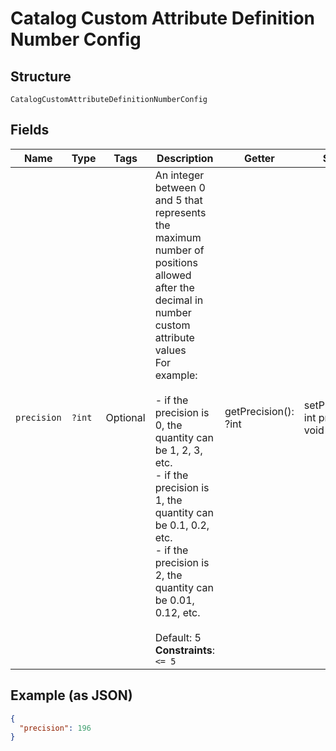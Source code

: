 
# Catalog Custom Attribute Definition Number Config

## Structure

`CatalogCustomAttributeDefinitionNumberConfig`

## Fields

| Name | Type | Tags | Description | Getter | Setter |
|  --- | --- | --- | --- | --- | --- |
| `precision` | `?int` | Optional | An integer between 0 and 5 that represents the maximum number of<br>positions allowed after the decimal in number custom attribute values<br>For example:<br><br>- if the precision is 0, the quantity can be 1, 2, 3, etc.<br>- if the precision is 1, the quantity can be 0.1, 0.2, etc.<br>- if the precision is 2, the quantity can be 0.01, 0.12, etc.<br><br>Default: 5<br>**Constraints**: `<= 5` | getPrecision(): ?int | setPrecision(?int precision): void |

## Example (as JSON)

```json
{
  "precision": 196
}
```

